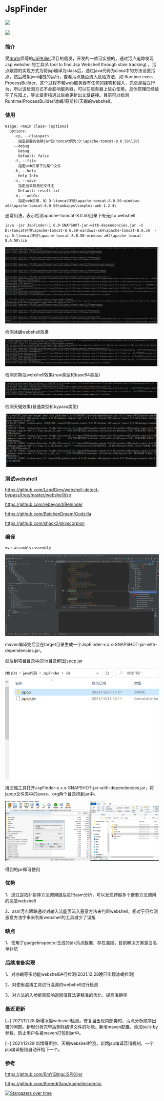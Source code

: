 # JspFinder
![](https://img.shields.io/badge/%E5%8A%9F%E8%83%BD-%E5%8F%91%E7%8E%B0jsp%20webshell-blue)

![](https://img.shields.io/badge/Java-8-red)



### 简介

受[4ra1n](https://github.com/EmYiQing)师傅的[JSPKiller](https://github.com/EmYiQing/JSPKiller)项目的启发，开发的一款可实战的，通过污点追踪发现Jsp webshell的工具(A tool to find Jsp Webshell through stain tracking) 。污点跟踪的实现方式为将jsp编译为class后，通过java代码为class中的方法设置污点，然后模拟jvm堆栈的运行，查看污点能否流入危险方法，如:Runtime.exec、ProcessBuilder。这个过程不和web服务器有任何的挂钩和侵入，完全是独立行为，所以该检测方式不会影响服务器，可以在服务器上放心使用。具体原理已经放在了先知上，等文章审核通过后会更新出文章链接。目前可以检测Runtime/ProcessBuilder/冰蝎/哥斯拉/天蝎的webshell。

### 使用

```
Usage: <main class> [options]
  Options:
    -cp, --classpath
      指定容器的依赖jar包(tomcat例为:D:\apache-tomcat-8.0.50\lib)
    --debug
      Debug
      Default: false
    -f, --file
      指定web目录下的某个文件
    -h, --help
      Help Info
    -s, --save
      指定结果存放的文件名
      Default: result.txt
    -d, --webDir
      指定web目录，如 D:\tomcat环境\apache-tomcat-8.0.50-windows-x64\apache-tomcat-8.0.50\webapps\samples-web-1.2.4\
```

通常用法，表示检测apache-tomcat-8.0.50目录下有无jsp webshell

```
java -jar JspFinder-1.0.0-SNAPSHOT-jar-with-dependencies.jar -d  D:\tomcat环境\apache-tomcat-8.0.50-windows-x64\apache-tomcat-8.0.50  -cp D:\tomcat环境\apache-tomcat-8.0.50-windows-x64\apache-tomcat-8.0.50\lib
```

![image-20211228110711534](img/image-20211228110711534.png)

检测冰蝎webshell效果

![image-20211229000037399](img/image-20211229000037399.png)

检测哥斯拉webshell效果(raw类型和base64类型)

![image-20211229120025794](img/image-20211229120025794.png)

检测天蝎效果(普通类型和bypass类型)

![image-20211229150428452](img/image-20211229150428452.png)

### 测试webshell

https://github.com/LandGrey/webshell-detect-bypass/tree/master/webshell/jsp

https://github.com/rebeyond/Behinder

https://github.com/BeichenDream/Godzilla

https://github.com/shack2/skyscorpion

### 编译

```
mvn assembly:assembly
```

![image-20211228113256419](img/image-20211228113256419.png)

maven编译完后会在target目录生成一个JspFinder-x.x.x-SNAPSHOT-jar-with-dependencies.jar。

然后到项目目录中的lib目录解压jspcp.jar

![image-20211228113554145](img/image-20211228113554145.png)

用压缩工具打开JspFinder-x.x.x-SNAPSHOT-jar-with-dependencies.jar，将jspcp文件夹中的javax、org两个目录拖到jar中。

![image-20211228113808020](img/image-20211228113808020.png)

得到的jar即可使用

### 优势

1、通过逆拓扑排序方法调用链后进行asm分析，可以发现跨越多个嵌套方法调用的恶意webshell

2、asm污点跟踪通过对输入流能否流入恶意方法来判断webshell，相对于只检测恶意方法字串来判断webshell的工具减少了误报

### 缺点

1、使用了gadgetinspector生成的jdk污点数据，存在漏报，目前解决方案是白名单补坑

### 后续准备实现

1、对冰蝎等多功能webshell进行检测(2021.12.28晚已实现冰蝎检测)

2、对使用混淆工具进行混淆的webshell进行检测

3、对方法的入参能否影响返回值算法更精准的优化，提高准确率

### 最近更新

[+] 2021/12/28 新增冰蝎webshell检测。修复当出现内部类时，污点分析顺序出错的问题。新增分析完毕后删除编译文件的功能。新增maven配置，添加built-by参数，防止用户名被maven打包到jar中。

[+] 2021/12/29 新增哥斯拉、天蝎webshell检测。新增jsp编译容错机制，一个jsp编译报错自动开始下一个。

### 参考

https://github.com/EmYiQing/JSPKiller

https://github.com/threedr3am/gadgetinspector

[![Stargazers over time](https://starchart.cc/flowerwind/JspFinder.svg)](https://starchart.cc/flowerwind/JspFinder) 